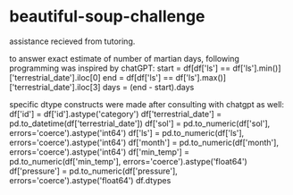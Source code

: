# beautiful-soup-challenge
assistance recieved from tutoring.

 to answer exact estimate of number of martian days, following programming was inspired by chatGPT: 
start = df[df['ls'] == df['ls'].min()]['terrestrial_date'].iloc[0]
end = df[df['ls'] == df['ls'].max()]['terrestrial_date'].iloc[3]
days = (end - start).days

specific dtype constructs were made after consulting with chatgpt as well: 
df['id'] = df['id'].astype('category')
df['terrestrial_date'] = pd.to_datetime(df['terrestrial_date'])
df['sol'] = pd.to_numeric(df['sol'], errors='coerce').astype('int64')
df['ls'] = pd.to_numeric(df['ls'], errors='coerce').astype('int64')
df['month'] = pd.to_numeric(df['month'], errors='coerce').astype('int64')
df['min_temp'] = pd.to_numeric(df['min_temp'], errors='coerce').astype('float64')
df['pressure'] = pd.to_numeric(df['pressure'], errors='coerce').astype('float64')
df.dtypes


